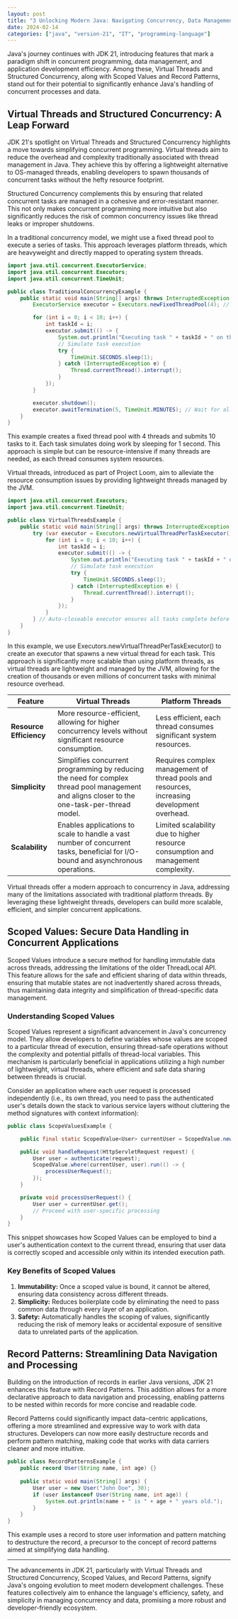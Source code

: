 ```yaml
---
layout: post
title: "3 Unlocking Modern Java: Navigating Concurrency, Data Management, and Efficiency in JDK 21"
date: 2024-02-14
categories: ["java", "version-21", "IT", "programming-language"]
---
```


Java's journey continues with JDK 21, introducing features that mark a paradigm shift in concurrent programming, 
data management, and application development efficiency. Among these, Virtual Threads and Structured Concurrency, 
along with Scoped Values and Record Patterns, stand out for their potential to significantly enhance Java's handling 
of concurrent processes and data.

## Virtual Threads and Structured Concurrency: A Leap Forward

JDK 21's spotlight on Virtual Threads and Structured Concurrency highlights a move towards simplifying concurrent programming. 
Virtual threads aim to reduce the overhead and complexity traditionally associated with thread management in Java. 
They achieve this by offering a lightweight alternative to OS-managed threads, enabling developers to spawn thousands 
of concurrent tasks without the hefty resource footprint.

Structured Concurrency complements this by ensuring that related concurrent tasks are managed in a cohesive and 
error-resistant manner. This not only makes concurrent programming more intuitive but also significantly reduces 
the risk of common concurrency issues like thread leaks or improper shutdowns.

In a traditional concurrency model, we might use a fixed thread pool to execute a series of tasks. 
This approach leverages platform threads, which are heavyweight and directly mapped to operating system threads.
```java
import java.util.concurrent.ExecutorService;
import java.util.concurrent.Executors;
import java.util.concurrent.TimeUnit;

public class TraditionalConcurrencyExample {
    public static void main(String[] args) throws InterruptedException {
        ExecutorService executor = Executors.newFixedThreadPool(4); // Creating a thread pool with 4 threads

        for (int i = 0; i < 10; i++) {
            int taskId = i;
            executor.submit(() -> {
                System.out.println("Executing task " + taskId + " on thread " + Thread.currentThread().getName());
                // Simulate task execution
                try {
                    TimeUnit.SECONDS.sleep(1);
                } catch (InterruptedException e) {
                    Thread.currentThread().interrupt();
                }
            });
        }

        executor.shutdown();
        executor.awaitTermination(5, TimeUnit.MINUTES); // Wait for all tasks to finish
    }
}
```
This example creates a fixed thread pool with 4 threads and submits 10 tasks to it. Each task simulates doing work by 
sleeping for 1 second. 
This approach is simple but can be resource-intensive if many threads are needed, as each thread consumes system resources.

Virtual threads, introduced as part of Project Loom, aim to alleviate the resource consumption issues by providing 
lightweight threads managed by the JVM.

```java
import java.util.concurrent.Executors;
import java.util.concurrent.TimeUnit;

public class VirtualThreadsExample {
    public static void main(String[] args) throws InterruptedException {
        try (var executor = Executors.newVirtualThreadPerTaskExecutor()) { // This executor uses virtual threads
            for (int i = 0; i < 10; i++) {
                int taskId = i;
                executor.submit(() -> {
                    System.out.println("Executing task " + taskId + " on virtual thread " + Thread.currentThread().getName());
                    // Simulate task execution
                    try {
                        TimeUnit.SECONDS.sleep(1);
                    } catch (InterruptedException e) {
                        Thread.currentThread().interrupt();
                    }
                });
            }
        } // Auto-closeable executor ensures all tasks complete before closing
    }
}
```
In this example, we use Executors.newVirtualThreadPerTaskExecutor() to create an executor that spawns a new virtual thread for each task. 
This approach is significantly more scalable than using platform threads, as virtual threads are lightweight and managed by the JVM, 
allowing for the creation of thousands or even millions of concurrent tasks with minimal resource overhead.

| Feature                 | Virtual Threads                                                                                                                               | Platform Threads                                                                            |
|-------------------------|-----------------------------------------------------------------------------------------------------------------------------------------------|---------------------------------------------------------------------------------------------|
| **Resource Efficiency** | More resource-efficient, allowing for higher concurrency levels without significant resource consumption.                                     | Less efficient, each thread consumes significant system resources.                          |
| **Simplicity**          | Simplifies concurrent programming by reducing the need for complex thread pool management and aligns closer to the one-task-per-thread model. | Requires complex management of thread pools and resources, increasing development overhead. |
| **Scalability**         | Enables applications to scale to handle a vast number of concurrent tasks, beneficial for I/O-bound and asynchronous operations.              | Limited scalability due to higher resource consumption and management complexity.           |

Virtual threads offer a modern approach to concurrency in Java, addressing many of the limitations associated 
with traditional platform threads. By leveraging these lightweight threads, developers can build more scalable, 
efficient, and simpler concurrent applications.

## Scoped Values: Secure Data Handling in Concurrent Applications

Scoped Values introduce a secure method for handling immutable data across threads, 
addressing the limitations of the older ThreadLocal API. This feature allows for the safe and efficient sharing of 
data within threads, ensuring that mutable states are not inadvertently shared across threads, 
thus maintaining data integrity and simplification of thread-specific data management.

### Understanding Scoped Values

Scoped Values represent a significant advancement in Java's concurrency model. 
They allow developers to define variables whose values are scoped to a particular thread of execution, 
ensuring thread-safe operations without the complexity and potential pitfalls of thread-local variables. 
This mechanism is particularly beneficial in applications utilizing a high number of lightweight, virtual threads, 
where efficient and safe data sharing between threads is crucial.

Consider an application where each user request is processed independently 
(i.e., its own thread, you need to pass the authenticated user's details down the stack to various service 
layers without cluttering the method signatures with context information):

```java
public class ScopeValuesExample {

    public final static ScopedValue<User> currentUser = ScopedValue.newInstance();

    public void handleRequest(HttpServletRequest request) {
        User user = authenticate(request);
        ScopedValue.where(currentUser, user).run(() -> {
            processUserRequest();
        });
    }

    private void processUserRequest() {
        User user = currentUser.get();
        // Proceed with user-specific processing
    }
}
```

This snippet showcases how Scoped Values can be employed to bind a user's authentication context to the current thread, 
ensuring that user data is correctly scoped and accessible only within its intended execution path.

### Key Benefits of Scoped Values
1. **Immutability:** Once a scoped value is bound, it cannot be altered, ensuring data consistency across different threads.
2. **Simplicity:** Reduces boilerplate code by eliminating the need to pass common data through every layer of an application.
3. **Safety:** Automatically handles the scoping of values, significantly reducing the risk of memory leaks or accidental 
exposure of sensitive data to unrelated parts of the application.

## Record Patterns: Streamlining Data Navigation and Processing

Building on the introduction of records in earlier Java versions, JDK 21 enhances this feature with Record Patterns. 
This addition allows for a more declarative approach to data navigation and processing, enabling patterns to be nested 
within records for more concise and readable code.

Record Patterns could significantly impact data-centric applications, offering a more streamlined and expressive way 
to work with data structures. Developers can now more easily destructure records and perform pattern matching, making 
code that works with data carriers cleaner and more intuitive.

```java
public class RecordPatternsExample {
    public record User(String name, int age) {}
    
    public static void main(String[] args) {
        User user = new User("John Doe", 30);
        if (user instanceof User(String name, int age)) {
            System.out.println(name + " is " + age + " years old.");
        }
    }
}
```
This example uses a record to store user information and pattern matching to destructure the record, a precursor to the 
concept of record patterns aimed at simplifying data handling.

---

The advancements in JDK 21, particularly with Virtual Threads and Structured Concurrency, Scoped Values, and Record Patterns, 
signify Java's ongoing evolution to meet modern development challenges. These features collectively aim to enhance the 
language's efficiency, safety, and simplicity in managing concurrency and data, promising a more robust and developer-friendly ecosystem.